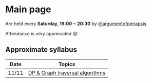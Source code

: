 # Main page

Are held every **Saturday, 19:00 ~ 20:30** by [@argumentofperiapsis](https://t.me/argumentofperiapsis)

Attendance is very appreciated :smile:

## Approximate syllabus

|Date|Topics|
|:---:|:---:|
|11/11|[DP & Graph traversal algorithms](graph-dp.md)|
